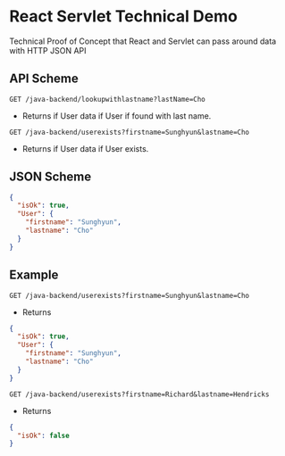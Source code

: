 # React Servlet Technical Demo

Technical Proof of Concept that React and Servlet can pass around data with HTTP JSON API

## API Scheme

```http
GET /java-backend/lookupwithlastname?lastName=Cho
```

- Returns if User data if User if found with last name.

```http
GET /java-backend/userexists?firstname=Sunghyun&lastname=Cho
```

- Returns if User data if User exists.

## JSON Scheme

```json
{
  "isOk": true,
  "User": {
    "firstname": "Sunghyun",
    "lastname": "Cho"
  }
}
```

## Example

```http
GET /java-backend/userexists?firstname=Sunghyun&lastname=Cho
```

- Returns

```json
{
  "isOk": true,
  "User": {
    "firstname": "Sunghyun",
    "lastname": "Cho"
  }
}
```

```http
GET /java-backend/userexists?firstname=Richard&lastname=Hendricks
```

- Returns

```json
{
  "isOk": false
}
```
